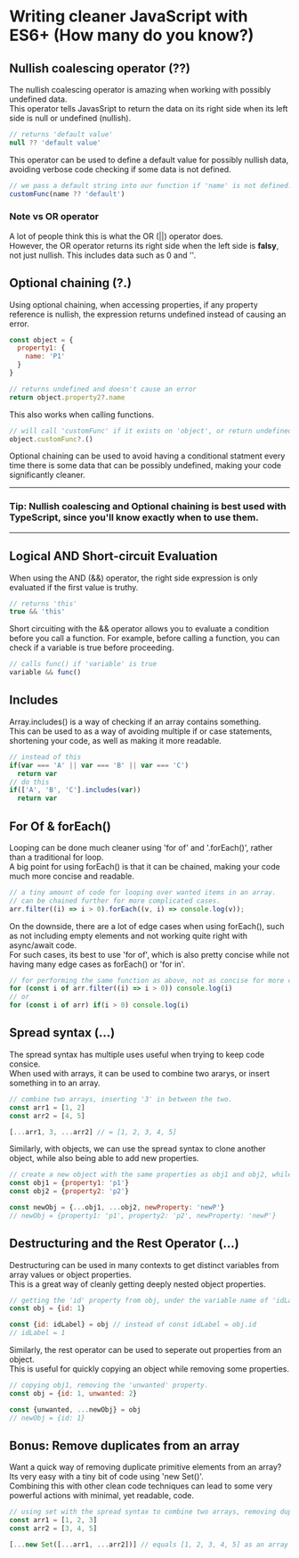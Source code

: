 # Writing cleaner JavaScript with ES6+ (How many do you know?)

## Nullish coalescing operator (??)
The nullish coalescing operator is amazing when working with possibly undefined data.\
This operator tells JavasSript to return the data on its right side when its left side is null or undefined (nullish).
```javascript
// returns 'default value'
null ?? 'default value'
```
This operator can be used to define a default value for possibly nullish data, avoiding verbose code checking if some data is not defined.
```javascript
// we pass a default string into our function if 'name' is not defined.
customFunc(name ?? 'default')
```
### Note vs OR operator
A lot of people think this is what the OR (||) operator does.\
However, the OR operator returns its right side when the left side is **falsy**, not just nullish. This includes data such as 0 and ''.

## Optional chaining (?.)
Using optional chaining, when accessing properties, if any property reference is nullish, the expression returns undefined instead of causing an error.
```javascript
const object = {
  property1: {
    name: 'P1'
  }
}

// returns undefined and doesn't cause an error
return object.property2?.name
```
This also works when calling functions.
```javascript
// will call 'customFunc' if it exists on 'object', or return undefined if not.
object.customFunc?.()
```

Optional chaining can be used to avoid having a conditional statment every time there is some data that can be possibly undefined, making your code significantly cleaner.

---
### Tip: Nullish coalescing and Optional chaining is best used with TypeScript, since you'll know exactly when to use them.
---

## Logical AND Short-circuit Evaluation
When using the AND (&&) operator, the right side expression is only evaluated if the first value is truthy.
```javascript
// returns 'this'
true && 'this'
```
Short circuiting with the && operator allows you to evaluate a condition before you call a function.
For example, before calling a function, you can check if a variable is true before proceeding.
```javascript
// calls func() if 'variable' is true
variable && func()
```

## Includes
Array.includes() is a way of checking if an array contains something.\
This can be used to as a way of avoiding multiple if or case statements, shortening your code, as well as making it more readable.
```javascript
// instead of this
if(var === 'A' || var === 'B' || var === 'C')
  return var
// do this
if(['A', 'B', 'C'].includes(var)) 
  return var
```

## For Of & forEach()
Looping can be done much cleaner using 'for of' and '.forEach()', rather than a traditional for loop.\
A big point for using forEach() is that it can be chained, making your code much more concise and readable.
```javascript
// a tiny amount of code for looping over wanted items in an array.
// can be chained further for more complicated cases.
arr.filter((i) => i > 0).forEach((v, i) => console.log(v));
```
On the downside, there are a lot of edge cases when using forEach(), such as not including empty elements and not working quite right with async/await code.\
For such cases, its best to use 'for of', which is also pretty concise while not having many edge cases as forEach() or 'for in'. 
```javascript
// for performing the same function as above, not as concise for more complicated cases but more robust.
for (const i of arr.filter((i) => i > 0)) console.log(i)
// or
for (const i of arr) if(i > 0) console.log(i)
```

## Spread syntax (...)
The spread syntax has multiple uses useful when trying to keep code consice.\
When used with arrays, it can be used to combine two ararys, or insert something in to an array.
```javascript
// combine two arrays, inserting '3' in between the two.
const arr1 = [1, 2]
const arr2 = [4, 5]

[...arr1, 3, ...arr2] // = [1, 2, 3, 4, 5]
```
Similarly, with objects, we can use the spread syntax to clone another object, while also being able to add new properties.
```javascript
// create a new object with the same properties as obj1 and obj2, while also adding another property 'newProperty'.
const obj1 = {property1: 'p1'}
const obj2 = {property2: 'p2'}

const newObj = {...obj1, ...obj2, newProperty: 'newP'}
// newObj = {property1: 'p1', property2: 'p2', newProperty: 'newP'}
```

## Destructuring and the Rest Operator (...)
Destructuring can be used in many contexts to get distinct variables from array values or object properties.\
This is a great way of cleanly getting deeply nested object properties.
```javascript
// getting the 'id' property from obj, under the variable name of 'idLabel'.
const obj = {id: 1}

const {id: idLabel} = obj // instead of const idLabel = obj.id
// idLabel = 1
```
Similarly, the rest operator can be used to seperate out properties from an object.\
This is useful for quickly copying an object while removing some properties.
```javascript
// copying obj1, removing the 'unwanted' property.
const obj = {id: 1, unwanted: 2}

const {unwanted, ...newObj} = obj
// newObj = {id: 1}
```

## Bonus: Remove duplicates from an array
Want a quick way of removing duplicate primitive elements from an array? Its very easy with a tiny bit of code using 'new Set()'.\
Combining this with other clean code techniques can lead to some very powerful actions with minimal, yet readable, code.
```javascript
// using set with the spread syntax to combine two arrays, removing duplicates (a union).
const arr1 = [1, 2, 3]
const arr2 = [3, 4, 5]

[...new Set([...arr1, ...arr2])] // equals [1, 2, 3, 4, 5] as an array
```
